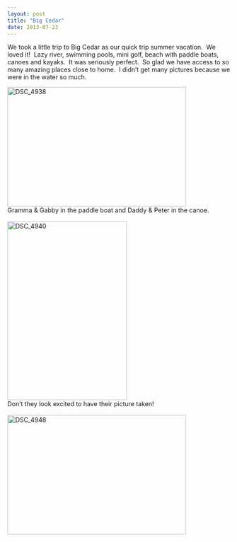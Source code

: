 ```yaml
---
layout: post
title: "Big Cedar"
date: 2013-07-23
---
```


<p>We took a little trip to Big Cedar as our quick trip summer vacation.&#160; We loved it!&#160; Lazy river, swimming pools, mini golf, beach with paddle boats, canoes and kayaks.&#160; It was seriously perfect.&#160; So glad we have access to so many amazing places close to home.&#160; I didn’t get many pictures because we were in the water so much.&#160; </p>  <p><a href="http://www.thepaladinos.com/image.axd?picture=Windows-Live-Writer/Big-Cedar/63AFFFB2/DSC_4938.jpg" target="_blank"><img style="background-image: none; border-right-width: 0px; margin: 0px; padding-left: 0px; padding-right: 0px; display: inline; border-top-width: 0px; border-bottom-width: 0px; border-left-width: 0px; padding-top: 0px" title="DSC_4938" border="0" alt="DSC_4938" src="http://www.thepaladinos.com/image.axd?picture=Windows-Live-Writer/Big-Cedar/4C75210E/DSC_4938_thumb.jpg" width="404" height="270" /></a>     <br />Gramma &amp; Gabby in the paddle boat and Daddy &amp; Peter in the canoe.     <br />    <br /><a href="http://www.thepaladinos.com/image.axd?picture=Windows-Live-Writer/Big-Cedar/3451B6B3/DSC_4940.jpg" target="_blank"><img style="background-image: none; border-right-width: 0px; margin: 0px; padding-left: 0px; padding-right: 0px; display: inline; border-top-width: 0px; border-bottom-width: 0px; border-left-width: 0px; padding-top: 0px" title="DSC_4940" border="0" alt="DSC_4940" src="http://www.thepaladinos.com/image.axd?picture=Windows-Live-Writer/Big-Cedar/0FA09F3C/DSC_4940_thumb.jpg" width="270" height="404" /></a>     <br />Don’t they look excited to have their picture taken!     <br />    <br /><a href="http://www.thepaladinos.com/image.axd?picture=Windows-Live-Writer/Big-Cedar/3E6657DE/DSC_4948.jpg" target="_blank"><img style="background-image: none; border-right-width: 0px; margin: 0px; padding-left: 0px; padding-right: 0px; display: inline; border-top-width: 0px; border-bottom-width: 0px; border-left-width: 0px; padding-top: 0px" title="DSC_4948" border="0" alt="DSC_4948" src="http://www.thepaladinos.com/image.axd?picture=Windows-Live-Writer/Big-Cedar/4234227B/DSC_4948_thumb.jpg" width="404" height="270" /></a></p>
